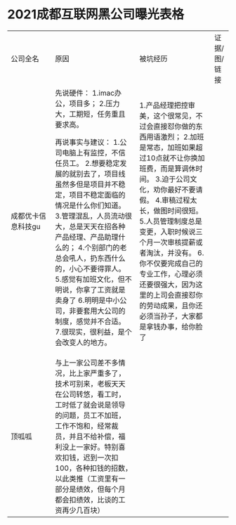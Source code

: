 # 2021成都互联网黑公司曝光表格
<table>
  <tr>
    <td width="20%">
      公司全名
    </td>
    <td>
      原因
    </td>
    <td>
      被坑经历
    </td>
    <td>
    证据/图/链接
    </td>
  </tr>
  <tr>
    <td>
      成都优卡信息科技gu
    </td>
    <td>
      先说硬件：
1.imac办公，项目多；
2.压力大，工期短，任务重且要求高。

再说事实与建议：
1.公司电脑上有监控，不信任员工。
2.想要稳定发展的就别去了，项目线虽然多但是项目并不稳定，项目不稳定面临的情况是什么你们知道。
3.管理混乱，人员流动很大，总是天天在招各种产品经理、产品助理什么的；
4.个别部门的老总会吼人，扔东西什么的，小心不要得罪人。
5.感觉有加班文化，但不明说，你拿了工资就是卖身了
6.明明是中小公司，非要套用大公司的制度，感觉并不合适。
7.很现实，很利益，是个会改变人的地方。
    </td>
    <td>
      

1.产品经理把控审美，这个很常见，不过会直接怼你做的东西用语激烈；
2.加班是常态，加班如果超过10点就不让你换加班费，而是算调休时间。
3.迫于公司文化，劝你最好不要请假。
4.审稿过程太长，做图时间很短。
5.人员管理制度总是变更，入职时候说三个月一次审核提薪或者淘汰，并没有。
6.你不仅要完成自己的专业工作，心理必须还要很强大，因为这里的上司会直接怼你的劳动成果，且你还必须当孙子，大家都是拿钱办事，给你脸了
    </td>
  </tr>
<tr>
    <td>
      顶呱呱
    </td>
    <td>
      与上一家公司差不多情况，比上家严重多了，技术可别来，老板天天在公司转悠，看工时，工时低了就会说是领导的问题，员工不加班，工作不饱和，经常裁员，并且不给补偿，福利没上一家好。特别喜欢扣钱，迟到一次扣100，各种扣钱的招数，以此类推（工资里有一部分是绩效，但每个月都会扣绩效，比谈的工资再少几百块）
  </td>
 <td>
     
  </td>
  </tr>
</table>
